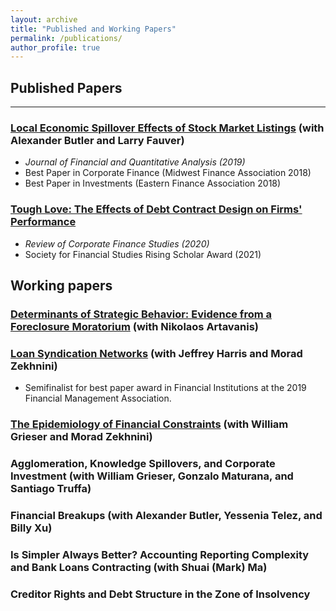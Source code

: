 ```yaml
---
layout: archive
title: "Published and Working Papers"
permalink: /publications/
author_profile: true
---
```


## Published Papers

---
### [Local Economic Spillover Effects of Stock Market Listings](https://papers.ssrn.com/sol3/papers.cfm?abstract_id=2695464) (with Alexander Butler and Larry Fauver)
<!-- We show that IPOs have non-trivial positive spillover effects on local labor markets, business environments, consumer spending, real estate, and migration. We mitigate endogeneity concerns about unobserved heterogeneity with restrictive geographic fixed effects coupled with a matching procedure. We show that it is the listing decision, which encompasses both a wealth and liquidity shock, that induces economic spillovers. Conditional on an IPO occurring, we estimate that an additional $10 million in IPO proceeds is associated with an extra 41 jobs and 0.7 new establishments locally. -->

- *Journal of Financial and Quantitative Analysis (2019)*
- Best Paper in Corporate Finance (Midwest Finance Association 2018)
- Best Paper in Investments (Eastern Finance Association 2018)


### [Tough Love: The Effects of Debt Contract Design on Firms' Performance](https://papers.ssrn.com/sol3/papers.cfm?abstract_id=2551333)
<!-- I investigate whether restrictive loan covenants disrupt or improve firms’ operating performance. Using an instrumental variables approach to address the endogenous relationship between covenant strictness and firms’ efficiency, I find that stricter loan covenants lead to an increase in profitability and firm value even when firms do not violate a covenant. Stricter covenants improve performance only in firms with managerial agency conflicts: those without large shareholder ownership, facing softer competition in their product market, or with weaker shareholder rights. The evidence suggests that by designing stringent contracts ex ante, creditors create positive externalities in poorly governed firms through managerial incentives. -->

- *Review of Corporate Finance Studies (2020)*
- Society for Financial Studies Rising Scholar Award (2021)



## Working papers 

### [Determinants of Strategic Behavior: Evidence from a Foreclosure Moratorium](https://papers.ssrn.com/sol3/papers.cfm?abstract_id=2946595) (with Nikolaos Artavanis)

### [Loan Syndication Networks](https://papers.ssrn.com/sol3/papers.cfm?abstract_id=3295980) (with Jeffrey Harris and Morad Zekhnini)

- Semifinalist for best paper award in Financial Institutions at the 2019 Financial Management Association.

### [The Epidemiology of Financial Constraints](https://papers.ssrn.com/sol3/papers.cfm?abstract_id=3904480) (with William Grieser and Morad Zekhnini)

### Agglomeration, Knowledge Spillovers, and Corporate Investment (with William Grieser, Gonzalo Maturana, and Santiago Truffa)

### Financial Breakups (with Alexander Butler, Yessenia Telez, and Billy Xu)

### Is Simpler Always Better? Accounting Reporting Complexity and Bank Loans Contracting (with Shuai (Mark) Ma)

### Creditor Rights and Debt Structure in the Zone of Insolvency






<!-- 
{% if author.googlescholar %}
  You can also find my articles on <u><a href="{{author.googlescholar}}">my Google Scholar profile</a>.</u>
{% endif %}

{% include base_path %}

{% for post in site.publications reversed %}
  {% include archive-single.html %}
{% endfor %}
 -->